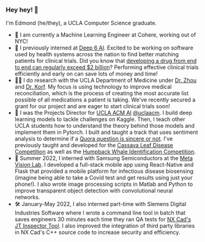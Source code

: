 ### Hey hey! 👋
I'm Edmond (he/they), a UCLA Computer Science graduate. 
- 🗽 I am currently a Machine Learning Engineer at Cohere, working out of NYC!  
- 🔬 I previously interned at [Deep 6 AI](https://deep6.ai/). Excited to be working on software used by health systems across the nation to find better matching patients for clinical trials. Did you know that [developing a drug from end to end can regularly exceed $2 billion](https://www.genengnews.com/gen-edge/the-unbearable-cost-of-drug-development-deloitte-report-shows-15-jump-in-rd-to-2-3-billion/#:~:text=A%20pair%20of%20recently%2Dreleased,billion%20per%20therapy%20on%20average.)? Performing effective clinical trials efficiently and early on can save lots of money and time! 
- 👨‍⚕️ I do research with the UCLA Department of Medicine under [Dr. Zhou](https://www.linkedin.com/in/li-zhou-289362b5/?trk=public_profile_browsemap_mini-profile_title) and [Dr. Korf](https://samueli.ucla.edu/people/richard-korf/). My focus is using technology to improve medical reconciliation, which is the process of creating the most accurate list possible of all medications a patient is taking. We've recently secured a grant for our project and are eager to start clinical trials soon!
- 🤖 I was the Projects Director for [UCLA ACM AI](https://www.uclaacm.com/) [@uclaacm](https://github.com/uclaacm). I build deep learning models to tackle challenges on Kaggle. Then, I teach other UCLA students how to understand the theory behind those models and implement them in Pytorch. I built and taught a track that uses sentiment analysis to determine if a [Quora question is sincere or not](https://www.kaggle.com/competitions/quora-insincere-questions-classification/data). I've previously taught and developed for the [Cassava Leaf Disease Competition](https://www.kaggle.com/competitions/cassava-leaf-disease-classification) as well as the [Humpback Whale Identification Competition](https://www.kaggle.com/c/humpback-whale-identification).
- 📱 Summer 2022, I interned with Samsung Semiconductors at the [Meta Vision Lab](https://semiconductor.samsung.com/us/about-us/us-office/us-r-and-d-labs/samsung-advanced-institute-of-technology/). I developed a full-stack mobile app using React-Native and Flask that provided a mobile platform for infectious disease biosensing (imagine being able to take a Covid test and get results using just your phone!). I also wrote image processing scripts in Matlab and Python to improve transparent object detection with convolutional neural networks.
- 🛠️ January-May 2022, I also interned part-time with Siemens Digital Industries Software where I wrote a command line tool in batch that saves engineers 30 minutes each time they ran QA tests for [NX Cad's JT Inspector Tool](https://community.sw.siemens.com/s/article/updates-in-jt-inspector). I also improved the integration of third party libraries in NX Cad's C++ source code to increase security and efficiency. 

<!-- [![Edmond's github stats](https://github-readme-stats.vercel.app/api?username=edmondywen&count_private=true&show_icons=true&theme=radical&hide_rank=false)](https://github.com/anuraghazra/github-readme-stats)
**edmondywen/edmondywen** is a ✨ _special_ ✨ repository because its `README.md` (this file) appears on your GitHub profile.

Here are some ideas to get you started:

- 🔭 I’m currently working on ...
- 🌱 I’m currently learning ...
- 👯 I’m looking to collaborate on ...
- 🤔 I’m looking for help with ...
- 💬 Ask me about ...
- 📫 How to reach me: ...
- 😄 Pronouns: ...
- ⚡ Fun fact: ...
-->
